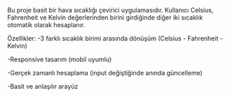 Bu proje basit bir hava sıcaklığı çevirici uygulamasıdır. Kullanıcı Celsius, Fahrenheit ve Kelvin değerlerinden birini girdiğinde diğer iki sıcaklık otomatik olarak hesaplanır.

Özellikler:
 -3 farklı sıcaklık birimi arasında dönüşüm (Celsius - Fahrenheit - Kelvin)

 -Responsive tasarım (mobil uyumlu)

 -Gerçek zamanlı hesaplama (input değiştiğinde anında güncelleme)

 -Basit ve anlaşılır arayüz
